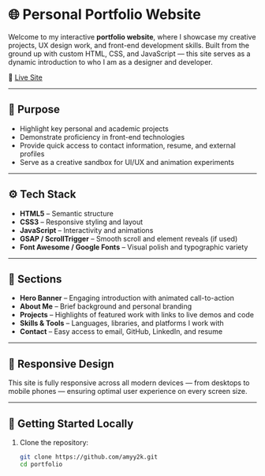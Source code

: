 # 🌐 Personal Portfolio Website

Welcome to my interactive **portfolio website**, where I showcase my creative projects, UX design work, and front-end development skills. Built from the ground up with custom HTML, CSS, and JavaScript — this site serves as a dynamic introduction to who I am as a designer and developer.

🔗 [Live Site](https://amyy2k.github.io) 

---

## 🎯 Purpose

- Highlight key personal and academic projects
- Demonstrate proficiency in front-end technologies
- Provide quick access to contact information, resume, and external profiles
- Serve as a creative sandbox for UI/UX and animation experiments

---

## ⚙️ Tech Stack

- **HTML5** – Semantic structure
- **CSS3** – Responsive styling and layout
- **JavaScript** – Interactivity and animations
- **GSAP / ScrollTrigger** – Smooth scroll and element reveals (if used)
- **Font Awesome / Google Fonts** – Visual polish and typographic variety

---

## 📁 Sections

- **Hero Banner** – Engaging introduction with animated call-to-action
- **About Me** – Brief background and personal branding
- **Projects** – Highlights of featured work with links to live demos and code
- **Skills & Tools** – Languages, libraries, and platforms I work with
- **Contact** – Easy access to email, GitHub, LinkedIn, and resume

---

## 📱 Responsive Design

This site is fully responsive across all modern devices — from desktops to mobile phones — ensuring optimal user experience on every screen size.

---

## 🚀 Getting Started Locally

1. Clone the repository:
   ```bash
   git clone https://github.com/amyy2k.git
   cd portfolio

